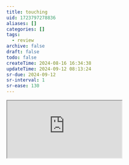 ```yaml
---
title: touching
uid: 1723797278836
aliases: []
categories: []
tags:
  - review
archive: false
draft: false
todo: false
createTime: 2024-08-16 16:34:38
updateTime: 2024-09-12 08:13:24
sr-due: 2024-09-12
sr-interval: 1
sr-ease: 130
---
```


<iframe
  class="iframe_full"
  src="https://dict.youdao.com/result?word=touching&lang=en"
>
</iframe>
